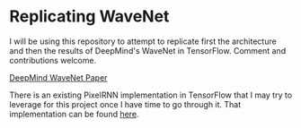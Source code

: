 # Replicating WaveNet

I will be using this repository to attempt to replicate first the architecture and then the results of DeepMind's WaveNet in TensorFlow. Comment and contributions welcome.

[DeepMind WaveNet Paper](https://drive.google.com/file/d/0B3cxcnOkPx9AeWpLVXhkTDJINDQ/view)

There is an existing PixelRNN implementation in TensorFlow that I may try to leverage for this project once I have time to go through it. That implementation can be found [here](https://github.com/carpedm20/pixel-rnn-tensorflow). 

